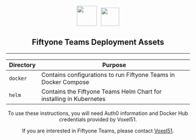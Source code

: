 <!-- markdownlint-disable no-inline-html line-length -->
<!-- markdownlint-disable-next-line first-line-heading -->
<div align="center">
<p align="center">

<!-- prettier-ignore -->
<img src="https://user-images.githubusercontent.com/25985824/106288517-2422e000-6216-11eb-871d-26ad2e7b1e59.png" height="55px"> &nbsp;
<img src="https://user-images.githubusercontent.com/25985824/106288518-24bb7680-6216-11eb-8f10-60052c519586.png" height="50px">
<!-- markdownlint-enable no-inline-html line-length -->

## Fiftyone Teams Deployment Assets

---

| Directory | Purpose                                                              |
|-----------|----------------------------------------------------------------------|
| `docker`  | Contains configurations to run Fiftyone Teams in Docker Compose      |
| `helm`    | Contains the Fiftyone Teams Helm Chart for installing in Kubernetes  |

To use these instructions, you will need Auth0 information and
Docker Hub credentials provided by Voxel51.

If you are interested in Fiftyone Teams, please contact
[Voxel51](https://voxel51.com/#teams-form).
